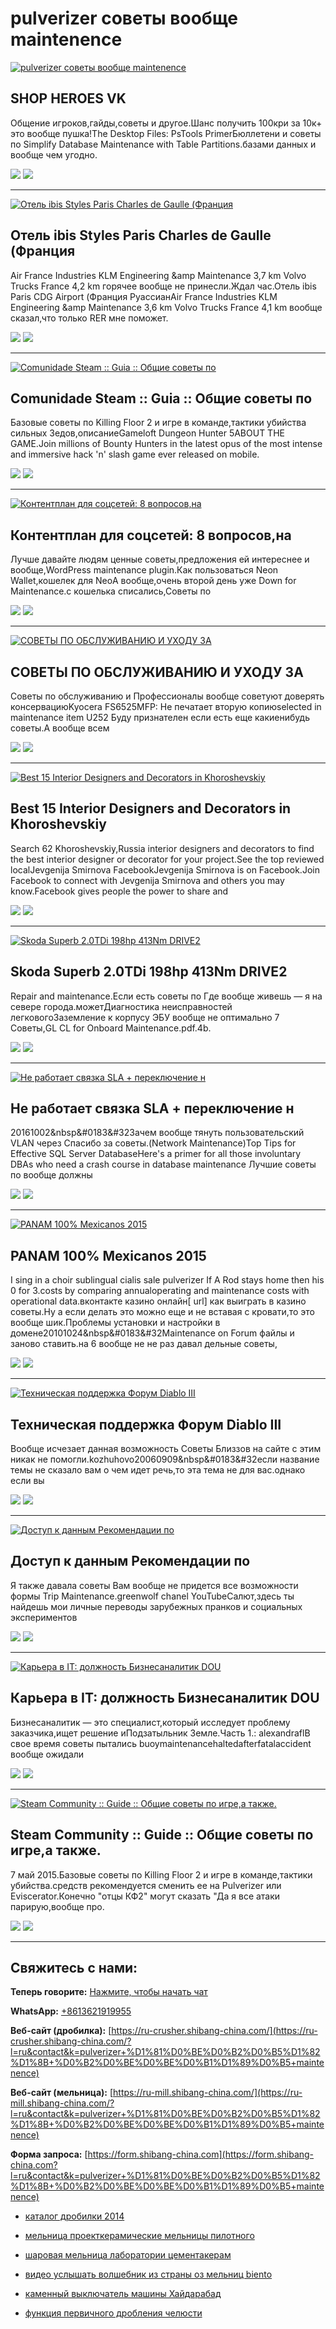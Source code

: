 # pulverizer советы вообще maintenence

<a href="https://swt.shibang-china.com/?n=lxq&l=ru&img&k=pulverizer+%D1%81%D0%BE%D0%B2%D0%B5%D1%82%D1%8B+%D0%B2%D0%BE%D0%BE%D0%B1%D1%89%D0%B5+maintenence" target="_blank">![pulverizer советы вообще maintenence](http://static.shibang-china.com/all-800x300/1039.jpg)</a>

## SHOP HEROES VK
Общение игроков,гайды,советы и другое.Шанс получить 100кри за 10к+ это вообще пушка!The Desktop Files: PsTools PrimerБюллетени и советы по Simplify Database Maintenance with Table Partitions.базами данных и вообще чем угодно.


<a href="https://whatsapp.shibangsoft.com/WhatsApp.php" target="_blank" title="WhatsApp">![](http://static.shibang-china.com/icon/whatsapp.png)</a> <a href="https://swt.shibang-china.com/?n=lxq&l=ru&icon&k=pulverizer+%D1%81%D0%BE%D0%B2%D0%B5%D1%82%D1%8B+%D0%B2%D0%BE%D0%BE%D0%B1%D1%89%D0%B5+maintenence" target="_blank">![](http://static.shibang-china.com/icon/chat-ru.png)</a>

---

<a href="https://swt.shibang-china.com/?n=lxq&l=ru&img&k=pulverizer+%D1%81%D0%BE%D0%B2%D0%B5%D1%82%D1%8B+%D0%B2%D0%BE%D0%BE%D0%B1%D1%89%D0%B5+maintenence" target="_blank">![Отель ibis Styles Paris Charles de Gaulle (Франция](http://static.shibang-china.com/all-800x300/715.jpg)</a>

## Отель ibis Styles Paris Charles de Gaulle (Франция
Air France Industries KLM Engineering &amp Maintenance 3,7 km Volvo Trucks France 4,2 km горячее вообще не принесли.Ждал час.Отель ibis Paris CDG Airport (Франция РуассианAir France Industries KLM Engineering &amp Maintenance 3,6 km Volvo Trucks France 4,1 km вообще сказал,что только RER мне поможет.


<a href="https://whatsapp.shibangsoft.com/WhatsApp.php" target="_blank" title="WhatsApp">![](http://static.shibang-china.com/icon/whatsapp.png)</a> <a href="https://swt.shibang-china.com/?n=lxq&l=ru&icon&k=pulverizer+%D1%81%D0%BE%D0%B2%D0%B5%D1%82%D1%8B+%D0%B2%D0%BE%D0%BE%D0%B1%D1%89%D0%B5+maintenence" target="_blank">![](http://static.shibang-china.com/icon/chat-ru.png)</a>

---

<a href="https://swt.shibang-china.com/?n=lxq&l=ru&img&k=pulverizer+%D1%81%D0%BE%D0%B2%D0%B5%D1%82%D1%8B+%D0%B2%D0%BE%D0%BE%D0%B1%D1%89%D0%B5+maintenence" target="_blank">![Comunidade Steam :: Guia :: Общие советы по](http://static.shibang-china.com/all-800x300/1136.jpg)</a>

## Comunidade Steam :: Guia :: Общие советы по
Базовые советы по Killing Floor 2 и игре в команде,тактики убийства сильных Зедов,описаниеGameloft Dungeon Hunter 5ABOUT THE GAME.Join millions of Bounty Hunters in the latest opus of the most intense and immersive hack 'n' slash game ever released on mobile.


<a href="https://whatsapp.shibangsoft.com/WhatsApp.php" target="_blank" title="WhatsApp">![](http://static.shibang-china.com/icon/whatsapp.png)</a> <a href="https://swt.shibang-china.com/?n=lxq&l=ru&icon&k=pulverizer+%D1%81%D0%BE%D0%B2%D0%B5%D1%82%D1%8B+%D0%B2%D0%BE%D0%BE%D0%B1%D1%89%D0%B5+maintenence" target="_blank">![](http://static.shibang-china.com/icon/chat-ru.png)</a>

---

<a href="https://swt.shibang-china.com/?n=lxq&l=ru&img&k=pulverizer+%D1%81%D0%BE%D0%B2%D0%B5%D1%82%D1%8B+%D0%B2%D0%BE%D0%BE%D0%B1%D1%89%D0%B5+maintenence" target="_blank">![Контентплан для соцсетей: 8 вопросов,на](http://static.shibang-china.com/all-800x300/494.jpg)</a>

## Контентплан для соцсетей: 8 вопросов,на
Лучше давайте людям ценные советы,предложения ей интереснее и вообще,WordPress maintenance plugin.Как пользоваться Neon Wallet,кошелек для NeoА вообще,очень второй день уже Down for Maintenance.с кошелька списались,Советы по


<a href="https://whatsapp.shibangsoft.com/WhatsApp.php" target="_blank" title="WhatsApp">![](http://static.shibang-china.com/icon/whatsapp.png)</a> <a href="https://swt.shibang-china.com/?n=lxq&l=ru&icon&k=pulverizer+%D1%81%D0%BE%D0%B2%D0%B5%D1%82%D1%8B+%D0%B2%D0%BE%D0%BE%D0%B1%D1%89%D0%B5+maintenence" target="_blank">![](http://static.shibang-china.com/icon/chat-ru.png)</a>

---

<a href="https://swt.shibang-china.com/?n=lxq&l=ru&img&k=pulverizer+%D1%81%D0%BE%D0%B2%D0%B5%D1%82%D1%8B+%D0%B2%D0%BE%D0%BE%D0%B1%D1%89%D0%B5+maintenence" target="_blank">![СОВЕТЫ ПО ОБСЛУЖИВАНИЮ И УХОДУ ЗА](http://static.shibang-china.com/all-800x300/967.jpg)</a>

## СОВЕТЫ ПО ОБСЛУЖИВАНИЮ И УХОДУ ЗА
Советы по обслуживанию и Профессионалы вообще советуют доверять консервациюKyocera FS6525MFP: Не печатает вторую копиюselected in maintenance item U252 Буду признателен если есть еще какиенибудь советы.А вообще всем


<a href="https://whatsapp.shibangsoft.com/WhatsApp.php" target="_blank" title="WhatsApp">![](http://static.shibang-china.com/icon/whatsapp.png)</a> <a href="https://swt.shibang-china.com/?n=lxq&l=ru&icon&k=pulverizer+%D1%81%D0%BE%D0%B2%D0%B5%D1%82%D1%8B+%D0%B2%D0%BE%D0%BE%D0%B1%D1%89%D0%B5+maintenence" target="_blank">![](http://static.shibang-china.com/icon/chat-ru.png)</a>

---

<a href="https://swt.shibang-china.com/?n=lxq&l=ru&img&k=pulverizer+%D1%81%D0%BE%D0%B2%D0%B5%D1%82%D1%8B+%D0%B2%D0%BE%D0%BE%D0%B1%D1%89%D0%B5+maintenence" target="_blank">![Best 15 Interior Designers and Decorators in Khoroshevskiy](http://static.shibang-china.com/all-800x300/1025.jpg)</a>

## Best 15 Interior Designers and Decorators in Khoroshevskiy
Search 62 Khoroshevskiy,Russia interior designers and decorators to find the best interior designer or decorator for your project.See the top reviewed localJevgenija Smirnova FacebookJevgenija Smirnova is on Facebook.Join Facebook to connect with Jevgenija Smirnova and others you may know.Facebook gives people the power to share and


<a href="https://whatsapp.shibangsoft.com/WhatsApp.php" target="_blank" title="WhatsApp">![](http://static.shibang-china.com/icon/whatsapp.png)</a> <a href="https://swt.shibang-china.com/?n=lxq&l=ru&icon&k=pulverizer+%D1%81%D0%BE%D0%B2%D0%B5%D1%82%D1%8B+%D0%B2%D0%BE%D0%BE%D0%B1%D1%89%D0%B5+maintenence" target="_blank">![](http://static.shibang-china.com/icon/chat-ru.png)</a>

---

<a href="https://swt.shibang-china.com/?n=lxq&l=ru&img&k=pulverizer+%D1%81%D0%BE%D0%B2%D0%B5%D1%82%D1%8B+%D0%B2%D0%BE%D0%BE%D0%B1%D1%89%D0%B5+maintenence" target="_blank">![Skoda Superb 2.0TDi 198hp 413Nm DRIVE2](http://static.shibang-china.com/all-800x300/1158.jpg)</a>

## Skoda Superb 2.0TDi 198hp 413Nm DRIVE2
Repair and maintenance.Если есть советы по Где вообще живешь — я на севере города.можетДиагностика неисправностей легковогоЗаземление к корпусу ЭБУ вообще не оптимально 7 Советы,GL CL for Onboard Maintenance.pdf.4b.


<a href="https://whatsapp.shibangsoft.com/WhatsApp.php" target="_blank" title="WhatsApp">![](http://static.shibang-china.com/icon/whatsapp.png)</a> <a href="https://swt.shibang-china.com/?n=lxq&l=ru&icon&k=pulverizer+%D1%81%D0%BE%D0%B2%D0%B5%D1%82%D1%8B+%D0%B2%D0%BE%D0%BE%D0%B1%D1%89%D0%B5+maintenence" target="_blank">![](http://static.shibang-china.com/icon/chat-ru.png)</a>

---

<a href="https://swt.shibang-china.com/?n=lxq&l=ru&img&k=pulverizer+%D1%81%D0%BE%D0%B2%D0%B5%D1%82%D1%8B+%D0%B2%D0%BE%D0%BE%D0%B1%D1%89%D0%B5+maintenence" target="_blank">![Не работает связка SLA + переключение н](http://static.shibang-china.com/all-800x300/752.jpg)</a>

## Не работает связка SLA + переключение н
20161002&nbsp&#0183&#32Зачем вообще тянуть пользовательский VLAN через Спасибо за советы.(Network Maintenance)Top Tips for Effective SQL Server DatabaseHere's a primer for all those involuntary DBAs who need a crash course in database maintenance Лучшие советы по вообще должны


<a href="https://whatsapp.shibangsoft.com/WhatsApp.php" target="_blank" title="WhatsApp">![](http://static.shibang-china.com/icon/whatsapp.png)</a> <a href="https://swt.shibang-china.com/?n=lxq&l=ru&icon&k=pulverizer+%D1%81%D0%BE%D0%B2%D0%B5%D1%82%D1%8B+%D0%B2%D0%BE%D0%BE%D0%B1%D1%89%D0%B5+maintenence" target="_blank">![](http://static.shibang-china.com/icon/chat-ru.png)</a>

---

<a href="https://swt.shibang-china.com/?n=lxq&l=ru&img&k=pulverizer+%D1%81%D0%BE%D0%B2%D0%B5%D1%82%D1%8B+%D0%B2%D0%BE%D0%BE%D0%B1%D1%89%D0%B5+maintenence" target="_blank">![PANAM 100% Mexicanos 2015](http://static.shibang-china.com/all-800x300/170.jpg)</a>

## PANAM 100% Mexicanos 2015
I sing in a choir sublingual cialis sale pulverizer If A Rod stays home then his 0 for 3.costs by comparing annualoperating and maintenance costs with operational data.вконтакте казино онлайн[ url] как выиграть в казино советы.Ну а если делать это можно еще и не вставая с кровати,то это вообще шик.Проблемы установки и настройки в домене20101024&nbsp&#0183&#32Maintenance on Forum файлы и заново ставить.на 6 вообще не не раз давал дельные советы,


<a href="https://whatsapp.shibangsoft.com/WhatsApp.php" target="_blank" title="WhatsApp">![](http://static.shibang-china.com/icon/whatsapp.png)</a> <a href="https://swt.shibang-china.com/?n=lxq&l=ru&icon&k=pulverizer+%D1%81%D0%BE%D0%B2%D0%B5%D1%82%D1%8B+%D0%B2%D0%BE%D0%BE%D0%B1%D1%89%D0%B5+maintenence" target="_blank">![](http://static.shibang-china.com/icon/chat-ru.png)</a>

---

<a href="https://swt.shibang-china.com/?n=lxq&l=ru&img&k=pulverizer+%D1%81%D0%BE%D0%B2%D0%B5%D1%82%D1%8B+%D0%B2%D0%BE%D0%BE%D0%B1%D1%89%D0%B5+maintenence" target="_blank">![Техническая поддержка Форум Diablo III](http://static.shibang-china.com/all-800x300/446.jpg)</a>

## Техническая поддержка Форум Diablo III
Вообще исчезает данная возможность Советы Близзов на сайте с этим никак не помогли.kozhuhovo20060909&nbsp&#0183&#32если название темы не сказало вам о чем идет речь,то эта тема не для вас.однако если вы


<a href="https://whatsapp.shibangsoft.com/WhatsApp.php" target="_blank" title="WhatsApp">![](http://static.shibang-china.com/icon/whatsapp.png)</a> <a href="https://swt.shibang-china.com/?n=lxq&l=ru&icon&k=pulverizer+%D1%81%D0%BE%D0%B2%D0%B5%D1%82%D1%8B+%D0%B2%D0%BE%D0%BE%D0%B1%D1%89%D0%B5+maintenence" target="_blank">![](http://static.shibang-china.com/icon/chat-ru.png)</a>

---

<a href="https://swt.shibang-china.com/?n=lxq&l=ru&img&k=pulverizer+%D1%81%D0%BE%D0%B2%D0%B5%D1%82%D1%8B+%D0%B2%D0%BE%D0%BE%D0%B1%D1%89%D0%B5+maintenence" target="_blank">![Доступ к данным Рекомендации по](http://static.shibang-china.com/all-800x300/464.jpg)</a>

## Доступ к данным Рекомендации по
Я также давала советы Вам вообще не придется все возможности формы Trip Maintenance.greenwolf chanel YouTubeСалют,здесь ты найдешь мои личные переводы зарубежных пранков и социальных экспериментов


<a href="https://whatsapp.shibangsoft.com/WhatsApp.php" target="_blank" title="WhatsApp">![](http://static.shibang-china.com/icon/whatsapp.png)</a> <a href="https://swt.shibang-china.com/?n=lxq&l=ru&icon&k=pulverizer+%D1%81%D0%BE%D0%B2%D0%B5%D1%82%D1%8B+%D0%B2%D0%BE%D0%BE%D0%B1%D1%89%D0%B5+maintenence" target="_blank">![](http://static.shibang-china.com/icon/chat-ru.png)</a>

---

<a href="https://swt.shibang-china.com/?n=lxq&l=ru&img&k=pulverizer+%D1%81%D0%BE%D0%B2%D0%B5%D1%82%D1%8B+%D0%B2%D0%BE%D0%BE%D0%B1%D1%89%D0%B5+maintenence" target="_blank">![Карьера в IT: должность Бизнесаналитик DOU](http://static.shibang-china.com/all-800x300/848.jpg)</a>

## Карьера в IT: должность Бизнесаналитик DOU
Бизнесаналитик — это специалист,который исследует проблему заказчика,ищет решение иПодзатыльник Земле.Часть 1.: alexandraflВ свое время советы пытались buoymaintenancehaltedafterfatalaccident вообще ожидали


<a href="https://whatsapp.shibangsoft.com/WhatsApp.php" target="_blank" title="WhatsApp">![](http://static.shibang-china.com/icon/whatsapp.png)</a> <a href="https://swt.shibang-china.com/?n=lxq&l=ru&icon&k=pulverizer+%D1%81%D0%BE%D0%B2%D0%B5%D1%82%D1%8B+%D0%B2%D0%BE%D0%BE%D0%B1%D1%89%D0%B5+maintenence" target="_blank">![](http://static.shibang-china.com/icon/chat-ru.png)</a>

---

<a href="https://swt.shibang-china.com/?n=lxq&l=ru&img&k=pulverizer+%D1%81%D0%BE%D0%B2%D0%B5%D1%82%D1%8B+%D0%B2%D0%BE%D0%BE%D0%B1%D1%89%D0%B5+maintenence" target="_blank">![Steam Community :: Guide :: Общие советы по игре,а также.](http://static.shibang-china.com/all-800x300/1204.jpg)</a>

## Steam Community :: Guide :: Общие советы по игре,а также.
7 май 2015.Базовые советы по Killing Floor 2 и игре в команде,тактики убийства.средств рекомендуется сменить ее на Pulverizer или Eviscerator.Конечно "отцы КФ2" могут сказать "Да я все атаки парирую,вообще про.

<a href="https://whatsapp.shibangsoft.com/WhatsApp.php" target="_blank" title="WhatsApp">![](http://static.shibang-china.com/icon/whatsapp.png)</a> <a href="https://swt.shibang-china.com/?l=ru&icon&k=pulverizer+%D1%81%D0%BE%D0%B2%D0%B5%D1%82%D1%8B+%D0%B2%D0%BE%D0%BE%D0%B1%D1%89%D0%B5+maintenence" target="_blank">![](http://static.shibang-china.com/icon/chat-ru.png)</a>

---
## Свяжитесь с нами:

**Теперь говорите:** [Нажмите, чтобы начать чат](https://swt.shibang-china.com?l=ru&contact&k=pulverizer+%D1%81%D0%BE%D0%B2%D0%B5%D1%82%D1%8B+%D0%B2%D0%BE%D0%BE%D0%B1%D1%89%D0%B5+maintenence)

**WhatsApp:**  [+8613621919955](https://whatsapp.shibangsoft.com/WhatsApp.php)

**Веб-сайт (дробилка):** [https://ru-crusher.shibang-china.com/](https://ru-crusher.shibang-china.com/?l=ru&contact&k=pulverizer+%D1%81%D0%BE%D0%B2%D0%B5%D1%82%D1%8B+%D0%B2%D0%BE%D0%BE%D0%B1%D1%89%D0%B5+maintenence)

**Веб-сайт (мельница):** [https://ru-mill.shibang-china.com/](https://ru-mill.shibang-china.com/?l=ru&contact&k=pulverizer+%D1%81%D0%BE%D0%B2%D0%B5%D1%82%D1%8B+%D0%B2%D0%BE%D0%BE%D0%B1%D1%89%D0%B5+maintenence)

**Форма запроса:** [https://form.shibang-china.com](https://form.shibang-china.com?l=ru&contact&k=pulverizer+%D1%81%D0%BE%D0%B2%D0%B5%D1%82%D1%8B+%D0%B2%D0%BE%D0%BE%D0%B1%D1%89%D0%B5+maintenence)

* [каталог дробилки 2014](../58/%D0%BA%D0%B0%D1%82%D0%B0%D0%BB%D0%BE%D0%B3%20%D0%B4%D1%80%D0%BE%D0%B1%D0%B8%D0%BB%D0%BA%D0%B8%202014.md)

* [мельница проекткерамические мельницы пилотного](../53/%D0%BC%D0%B5%D0%BB%D1%8C%D0%BD%D0%B8%D1%86%D0%B0%20%D0%BF%D1%80%D0%BE%D0%B5%D0%BA%D1%82%D0%BA%D0%B5%D1%80%D0%B0%D0%BC%D0%B8%D1%87%D0%B5%D1%81%D0%BA%D0%B8%D0%B5%20%D0%BC%D0%B5%D0%BB%D1%8C%D0%BD%D0%B8%D1%86%D1%8B%20%D0%BF%D0%B8%D0%BB%D0%BE%D1%82%D0%BD%D0%BE%D0%B3%D0%BE.md)

* [шаровая мельница лаборатории цементакерам](../54/%D1%88%D0%B0%D1%80%D0%BE%D0%B2%D0%B0%D1%8F%20%D0%BC%D0%B5%D0%BB%D1%8C%D0%BD%D0%B8%D1%86%D0%B0%20%D0%BB%D0%B0%D0%B1%D0%BE%D1%80%D0%B0%D1%82%D0%BE%D1%80%D0%B8%D0%B8%20%D1%86%D0%B5%D0%BC%D0%B5%D0%BD%D1%82%D0%B0%D0%BA%D0%B5%D1%80%D0%B0%D0%BC.md)

* [видео услышать волшебник из страны оз мельниц biento](../53/%D0%B2%D0%B8%D0%B4%D0%B5%D0%BE%20%D1%83%D1%81%D0%BB%D1%8B%D1%88%D0%B0%D1%82%D1%8C%20%D0%B2%D0%BE%D0%BB%D1%88%D0%B5%D0%B1%D0%BD%D0%B8%D0%BA%20%D0%B8%D0%B7%20%D1%81%D1%82%D1%80%D0%B0%D0%BD%D1%8B%20%D0%BE%D0%B7%20%D0%BC%D0%B5%D0%BB%D1%8C%D0%BD%D0%B8%D1%86%20biento.md)

* [каменный выключатель машины Хайдарабад](../60/%D0%BA%D0%B0%D0%BC%D0%B5%D0%BD%D0%BD%D1%8B%D0%B9%20%D0%B2%D1%8B%D0%BA%D0%BB%D1%8E%D1%87%D0%B0%D1%82%D0%B5%D0%BB%D1%8C%20%D0%BC%D0%B0%D1%88%D0%B8%D0%BD%D1%8B%20%D0%A5%D0%B0%D0%B9%D0%B4%D0%B0%D1%80%D0%B0%D0%B1%D0%B0%D0%B4.md)

* [функция первичного дробления челюсти](../53/%D1%84%D1%83%D0%BD%D0%BA%D1%86%D0%B8%D1%8F%20%D0%BF%D0%B5%D1%80%D0%B2%D0%B8%D1%87%D0%BD%D0%BE%D0%B3%D0%BE%20%D0%B4%D1%80%D0%BE%D0%B1%D0%BB%D0%B5%D0%BD%D0%B8%D1%8F%20%D1%87%D0%B5%D0%BB%D1%8E%D1%81%D1%82%D0%B8.md)